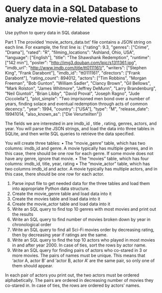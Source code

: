 # Query data in a SQL Database to analyze movie-related questions
Use python to query data in SQL database 


Part 1 
The provided ‘movie_actors_data.txt’ file contains a JSON string on each line. For example, the first line is:
{"rating": 9.3, "genres": ["Crime", "Drama"], "rated": "R", "filming_locations": "Ashland, Ohio, USA", "language": ["English"], "title": "The Shawshank Redemption", "runtime": ["142 min"], "poster": "http://img3.douban.com/lpic/s1311361.jpg", "imdb_url": "http://www.imdb.com/title/tt0111161/", "writers": ["Stephen King", "Frank Darabont"], "imdb_id": "tt0111161", "directors": ["Frank Darabont"], "rating_count": 894012, "actors": ["Tim Robbins", "Morgan Freeman", "Bob Gunton", "William Sadler", "Clancy Brown", "Gil Bellows", "Mark Rolston", "James Whitmore", "Jeffrey DeMunn", "Larry Brandenburg", "Neil Giuntoli", "Brian Libby", "David Proval", "Joseph Ragno", "Jude Ciccolella"], "plot_simple": "Two imprisoned men bond over a number of years, finding solace and eventual redemption through acts of common decency.", "year": 1994, "country": ["USA"], "type": "M", "release_date": 19941014, "also_known_as": ["Die Verurteilten"]}

The fields we are interested in are imdb_id , title , rating, genres, actors, and year. You will parse the JSON strings, and load the data into three tables in SQLite, and then write SQL queries to retrieve the data specified.


You will create three tables:
• The “movie_genre” table, which has two columns: imdb_id and genre. A movie typically has multiple genres, and in this case, there should be one row for each genre. If some movie does not have any genre, ignore that movie.
• The “movies” table, which has four columns: imdb_id, title, year, rating
• The “movie_actor” table, which has two columns imdb_id and actor. A movie typically has
multiple actors, and in this case, there should be one row for each actor.
1. Parse input file to get needed data for the three tables and load them into appropriate Python data structure.
2. Create the movie_genre table and load data into it
3. Create the movies table and load data into it
4. Create the movie_actor table and load data into it
5. Write an SQL query to find top 10 genres with most movies and print out the results
6. Write an SQL query to find number of movies broken down by year in chronological order
7. Write an SQL query to find all Sci-Fi movies order by decreasing rating, then by decreasing year if ratings are the same.
8. Write an SQL query to find the top 10 actors who played in most movies in and after year 2000. In case of ties, sort the rows by actor name.
9. Write an SQL query for finding pairs of actors who co-stared in 3 or more movies. The pairs of names must be unique. This means that ‘actor A, actor B’ and ‘actor B, actor A’ are the same pair, so only one of them should appear.

In each pair of actors you print out, the two actors must be ordered alphabetically. The pairs are ordered in decreasing number of movies they co-stared in. In case of ties, the rows are ordered by actors’ names.


